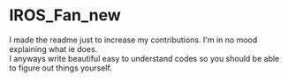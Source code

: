# IROS_Fan_new

I made the readme just to increase my contributions. I'm in no mood explaining what ie does.<br>
I anyways write beautiful easy to understand codes so you should be able to figure out things yourself.
